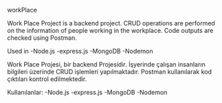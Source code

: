 workPlace

Work Place Project is a backend project. CRUD operations are performed on the information of people working in the workplace. Code outputs are checked using Postman.

Used in 
-Node.js
-express.js
-MongoDB
-Nodemon

Work Place Projesi, bir backend Projesidir. İşyerinde çalışan insanların bilgileri üzerinde CRUD işlemleri yapılmaktadır. Postman kullanılarak kod çıktıları kontrol edilmektedir.

Kullanılanlar: 
-Node.js
-express.js
-MongoDB
-Nodemon
